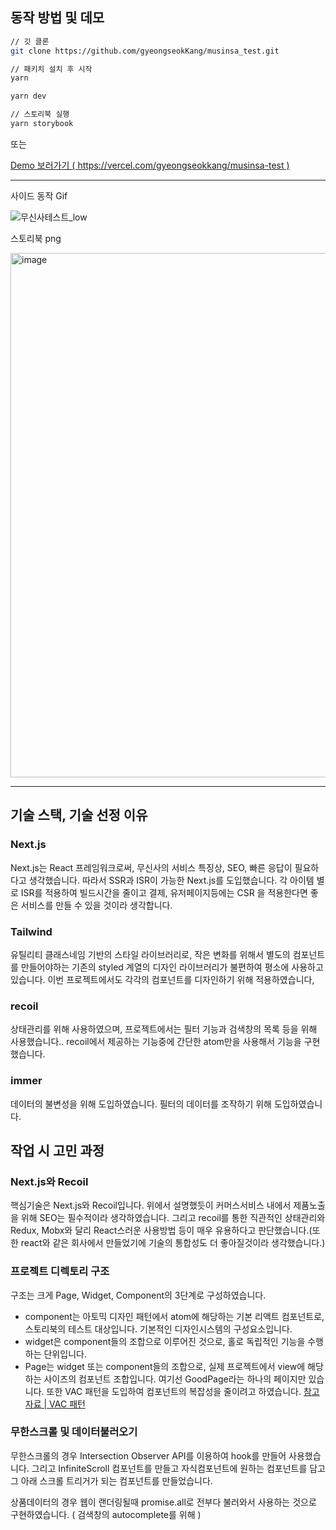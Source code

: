 ## 동작 방법 및 데모
```sh
// 깃 클론
git clone https://github.com/gyeongseokKang/musinsa_test.git

// 패키치 설치 후 시작
yarn

yarn dev

// 스토리북 실행
yarn storybook

```

또는

[Demo 보러가기 ( https://vercel.com/gyeongseokkang/musinsa-test )](https://musinsa-test.vercel.app/)

---

사이드 동작 Gif

![무신사테스트_low](https://user-images.githubusercontent.com/61446585/156888033-d69ed671-6eef-46b6-8a60-f9b3968822d0.gif)

스토리북 png

<img width="839" alt="image" src="https://user-images.githubusercontent.com/61446585/156888235-5c37e57a-d355-4f9d-a296-4f021f786615.png">

---

## 기술 스택, 기술 선정 이유

### Next.js

Next.js는 React 프레임워크로써, 무신사의 서비스 특징상, SEO, 빠른 응답이 필요하다고 생각했습니다. 따라서 SSR과 ISR이 가능한 Next.js를 도입했습니다.
각 아이템 별로 ISR를 적용하여 빌드시간을 줄이고 결제, 유저페이지등에는 CSR 을 적용한다면 좋은 서비스를 만들 수 있을 것이라 생각합니다.


### Tailwind

유틸리티 클래스네임 기반의 스타일 라이브러리로, 작은 변화를 위해서 별도의 컴포넌트를 만들어야하는 기존의 styled 계열의 디자인 라이브러리가 불편하여 평소에 사용하고 있습니다.
이번 프로젝트에서도 각각의 컴포넌트를 디자인하기 위해 적용하였습니다,

### recoil

상태관리를 위해 사용하였으며, 프로젝트에서는 필터 기능과 검색창의 목록 등을 위해 사용했습니다.. recoil에서 제공하는 기능중에 간단한 atom만을 사용해서 기능을 구현했습니다.


### immer

데이터의 불변성을 위해 도입하였습니다. 필터의 데이터를 조작하기 위해 도입하였습니다.

## 작업 시 고민 과정
### Next.js와 Recoil
핵심기술은 Next.js와 Recoil입니다. 위에서 설명했듯이 커머스서비스 내에서 제품노출을 위해 SEO는 필수적이라 생각하였습니다. 
그리고 recoil를 통한 직관적인 상태관리와 Redux, Mobx와 달리 React스러운 사용방법 등이 매우 유용하다고 판단했습니다.(또한 react와 같은 회사에서 만들었기에 기술의 통합성도 더 좋아질것이라 생각했습니다.)

### 프로젝트 디렉토리 구조
구조는 크게 Page, Widget, Component의 3단계로 구성하였습니다.

- component는 아토믹 디자인 패턴에서 atom에 해당하는 기본 리액트 컴포넌트로, 스토리북의 테스트 대상입니다. 기본적인 디자인시스템의 구성요소입니다.
- widget은 component들의 조합으로 이루어진 것으로, 홀로 독립적인 기능을 수행하는 단위입니다.
- Page는 widget 또는 component들의 조합으로, 실제 프로젝트에서 view에 해당하는 사이즈의 컴포넌트 조합입니다. 여기선 GoodPage라는 하나의 페이지만 있습니다. 또한 VAC 패턴을 도입하여 컴포넌트의 복잡성을 줄이려고 하였습니다.
[참고자료 | VAC 패턴](https://all-dev-kang.tistory.com/entry/%EB%A6%AC%EC%95%A1%ED%8A%B8-VAC-%ED%8C%A8%ED%84%B4-%EC%A0%81%EC%9A%A9-%ED%9B%84%EA%B8%B0-%EB%B0%8F-%EC%9E%A5%EB%8B%A8%EC%A0%90)


### 무한스크롤 및 데이터불러오기
무한스크롤의 경우 Intersection Observer API를 이용하여 hook를 만들어 사용했습니다.
그리고 InfiniteScroll 컴포넌트를 만들고 자식컴포넌트에 원하는 컴포넌트를 담고 그 아래 스크롤 트리거가 되는 컴포넌트를 만들었습니다.

상품데이터의 경우 웹이 랜더링될때 promise.all로 전부다 불러와서 사용하는 것으로 구현하였습니다. ( 검색창의 autocomplete를 위해 )



